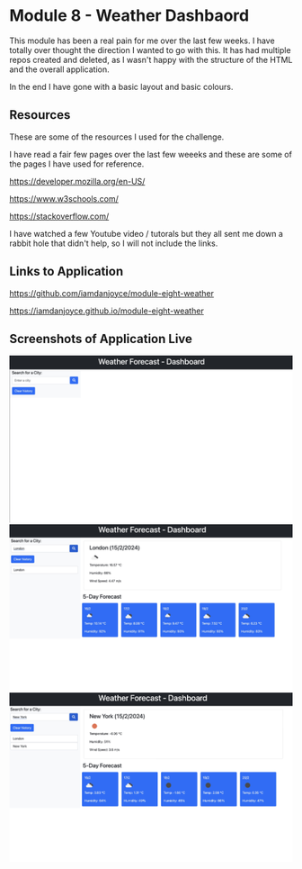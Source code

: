 # Module 8 - Weather Dashbaord

This module has been a real pain for me over the last few weeks. I have totally over thought the direction I wanted to go with this. It has had multiple repos created and deleted, as I wasn't happy with the structure of the HTML and the overall application.

In the end I have gone with a basic layout and basic colours.


## Resources

These are some of the resources I used for the challenge.

I have read a fair few pages over the last few weeeks and these are some of the pages I have used for reference.

https://developer.mozilla.org/en-US/

https://www.w3schools.com/

https://stackoverflow.com/ 

I have watched a few Youtube video / tutorals but they all sent me down a rabbit hole that didn't help, so I will not include the links.

## Links to Application
https://github.com/iamdanjoyce/module-eight-weather

https://iamdanjoyce.github.io/module-eight-weather

## Screenshots of Application Live
![Screenshot](./assets/images/Screenshot-1.jpg)
![Screenshot](./assets/images/Screenshot-2.jpg)
![Screenshot](./assets/images/Screenshot-3.jpg)